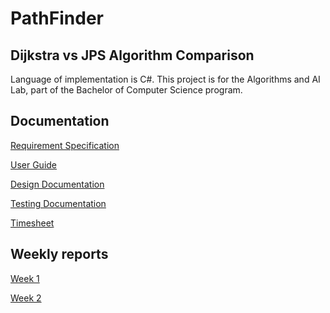 # PathFinder

## Dijkstra vs JPS Algorithm Comparison

Language of implementation is C#. This project is for the Algorithms and AI Lab, part of the Bachelor of Computer Science program.

## Documentation
[Requirement Specification](./Doc/requirement_specification.md)

[User Guide](./Doc/user_quide.md)

[Design Documentation](./Doc/design_documentation.md)

[Testing Documentation](./Doc/testing_documentation.md)

[Timesheet](./Doc/timesheet.md)

## Weekly reports
[Week 1](./Doc/weekly_reports/weekly_report_1.md)

[Week 2](./Doc/weekly_reports/weekly_report_2.md)

<!-- 
[Week 3](./Doc/weekly_reports/weekly_report_3.md)

[Week 4](./Doc/weekly_reports/weekly_report_4.md)

[Week 5](./Doc/weekly_reports/weekly_report_5.md)

[Week 6](./Doc/weekly_reports/weekly_report_6.md)
-->
